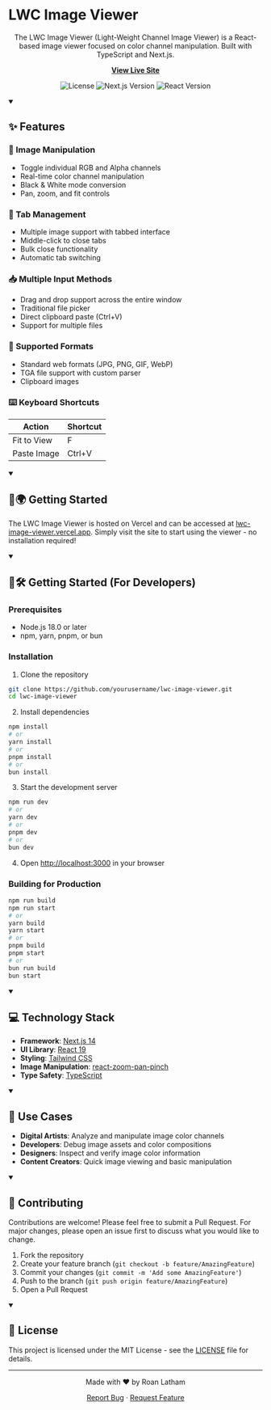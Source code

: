 # LWC Image Viewer

<div align="center">

The LWC Image Viewer (Light-Weight Channel Image Viewer) is a React-based image viewer focused on color channel manipulation. Built with TypeScript and Next.js.

**[View Live Site](https://lwc-image-viewer.vercel.app/)**

![License](https://img.shields.io/github/license/RoanLatham/lwc-image-viewer)
![Next.js Version](https://img.shields.io/badge/next.js-14.0-blue)
![React Version](https://img.shields.io/badge/react-19.0-blue)

</div>

<details open>
<summary><h2>✨ Features</h2></summary>

### 🎨 Image Manipulation

- Toggle individual RGB and Alpha channels
- Real-time color channel manipulation
- Black & White mode conversion
- Pan, zoom, and fit controls

### 📑 Tab Management

- Multiple image support with tabbed interface
- Middle-click to close tabs
- Bulk close functionality
- Automatic tab switching

### 📥 Multiple Input Methods

- Drag and drop support across the entire window
- Traditional file picker
- Direct clipboard paste (Ctrl+V)
- Support for multiple files

### 🎯 Supported Formats

- Standard web formats (JPG, PNG, GIF, WebP)
- TGA file support with custom parser
- Clipboard images

### ⌨️ Keyboard Shortcuts

| Action      | Shortcut |
| ----------- | -------- |
| Fit to View | F        |
| Paste Image | Ctrl+V   |

</details>

<details open>
<summary><h2>🚀🌍 Getting Started</h2></summary>

The LWC Image Viewer is hosted on Vercel and can be accessed at [lwc-image-viewer.vercel.app](https://lwc-image-viewer.vercel.app/). Simply visit the site to start using the viewer - no installation required!

</details>

<details open>
<summary><h2>🚀🛠️ Getting Started (For Developers)</h2></summary>

### Prerequisites

- Node.js 18.0 or later
- npm, yarn, pnpm, or bun

### Installation

1. Clone the repository

```bash
git clone https://github.com/yourusername/lwc-image-viewer.git
cd lwc-image-viewer
```

2. Install dependencies

```bash
npm install
# or
yarn install
# or
pnpm install
# or
bun install
```

3. Start the development server

```bash
npm run dev
# or
yarn dev
# or
pnpm dev
# or
bun dev
```

4. Open [http://localhost:3000](http://localhost:3000) in your browser

### Building for Production

```bash
npm run build
npm run start
# or
yarn build
yarn start
# or
pnpm build
pnpm start
# or
bun run build
bun start
```

</details>

<details open>
<summary><h2>💻 Technology Stack</h2></summary>

- **Framework**: [Next.js 14](https://nextjs.org/)
- **UI Library**: [React 19](https://reactjs.org/)
- **Styling**: [Tailwind CSS](https://tailwindcss.com/)
- **Image Manipulation**: [react-zoom-pan-pinch](https://www.npmjs.com/package/react-zoom-pan-pinch)
- **Type Safety**: [TypeScript](https://www.typescriptlang.org/)

</details>

<details open>
<summary><h2>🎯 Use Cases</h2></summary>

- **Digital Artists**: Analyze and manipulate image color channels
- **Developers**: Debug image assets and color compositions
- **Designers**: Inspect and verify image color information
- **Content Creators**: Quick image viewing and basic manipulation

</details>

<details open>
<summary><h2>🤝 Contributing</h2></summary>

Contributions are welcome! Please feel free to submit a Pull Request. For major changes, please open an issue first to discuss what you would like to change.

1. Fork the repository
2. Create your feature branch (`git checkout -b feature/AmazingFeature`)
3. Commit your changes (`git commit -m 'Add some AmazingFeature'`)
4. Push to the branch (`git push origin feature/AmazingFeature`)
5. Open a Pull Request

</details>

<details open>
<summary><h2>📝 License</h2></summary>

This project is licensed under the MIT License - see the [LICENSE](LICENSE) file for details.

</details>

---

<div align="center">

Made with ❤️ by Roan Latham

[Report Bug](https://github.com/yourusername/lwc-image-viewer/issues) · [Request Feature](https://github.com/yourusername/lwc-image-viewer/issues)

</div>

